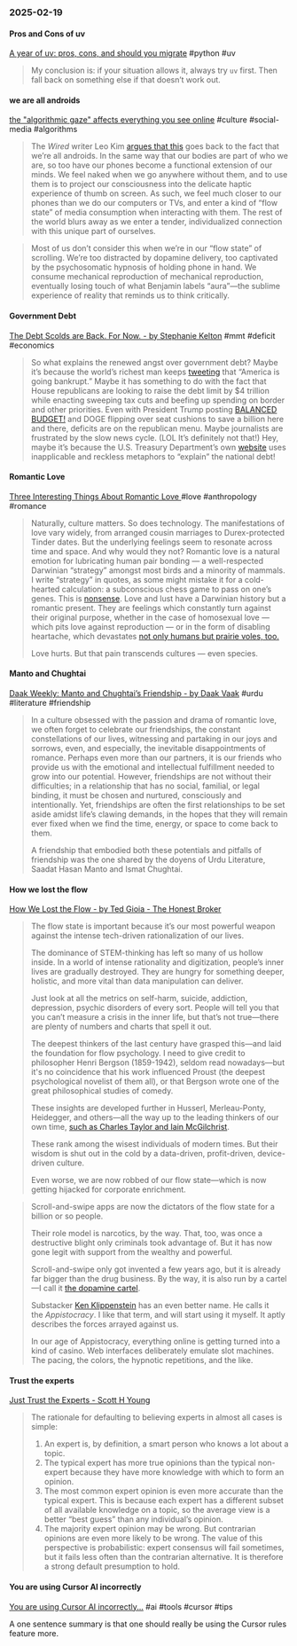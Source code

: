 ### 2025-02-19
#### Pros and Cons of uv
[A year of uv: pros, cons, and should you migrate](https://www.bitecode.dev/p/a-year-of-uv-pros-cons-and-should) #python #uv

> My conclusion is: if your situation allows it, always try `uv` first. Then fall back on something else if that doesn’t work out.

#### we are all androids
[the "algorithmic gaze" affects everything you see online](https://etymology.substack.com/p/the-algorithmic-gaze-affects-everything) #culture #social-media #algorithms 

> The _Wired_ writer Leo Kim [argues that this](https://www.wired.com/story/tiktok-phones-extended-mind-philosophy/) goes back to the fact that we’re all androids. In the same way that our bodies are part of who we are, so too have our phones become a functional extension of our minds. We feel naked when we go anywhere without them, and to use them is to project our consciousness into the delicate haptic experience of thumb on screen. As such, we feel much closer to our phones than we do our computers or TVs, and enter a kind of “flow state” of media consumption when interacting with them. The rest of the world blurs away as we enter a tender, individualized connection with this unique part of ourselves.

>   Most of us don’t consider this when we’re in our “flow state” of scrolling. We’re too distracted by dopamine delivery, too captivated by the psychosomatic hypnosis of holding phone in hand. We consume mechanical reproduction of mechanical reproduction, eventually losing touch of what Benjamin labels “aura”—the sublime experience of reality that reminds us to think critically.

#### Government Debt
[The Debt Scolds are Back. For Now. - by Stephanie Kelton](https://stephaniekelton.substack.com/p/the-debt-scolds-are-back-for-now) #mmt #deficit #economics 

> So what explains the renewed angst over government debt? Maybe it’s because the world’s richest man keeps [tweeting](https://economictimes.indiatimes.com/news/international/us/elon-musk-rings-alarm-bells-says-the-u-s-is-going-bankrupt-and-urges-immediate-action-else-the-dollars-going-to-be-worth-nothing/articleshow/116719516.cms?from=mdr) that “America is going bankrupt.” Maybe it has something to do with the fact that House republicans are looking to raise the debt limit by $4 trillion while enacting sweeping tax cuts and beefing up spending on border and other priorities. Even with President Trump posting [BALANCED BUDGET!](https://www.washingtontimes.com/news/2025/feb/7/donald-trump-calls-balanced-budget-proposing-tax-c/) and DOGE flipping over seat cushions to save a billion here and there, deficits are on the republican menu. Maybe journalists are frustrated by the slow news cycle. (LOL It’s definitely not that!) Hey, maybe it’s because the U.S. Treasury Department’s own [website](https://fiscaldata.treasury.gov/americas-finance-guide/national-debt/) uses inapplicable and reckless metaphors to 
> “explain” the national debt!

#### Romantic Love
[Three Interesting Things About Romantic Love ](https://onhumans.substack.com/p/three-interesting-things-about-romantic) #love #anthropology #romance 

> Naturally, culture matters. So does technology. The manifestations of love vary widely, from arranged cousin marriages to Durex-protected Tinder dates. But the underlying feelings seem to resonate across time and space. And why would they not? Romantic love is a natural emotion for lubricating human pair bonding — a well-respected Darwinian “strategy” amongst most birds and a minority of mammals. I write “strategy” in quotes, as some might mistake it for a cold-hearted calculation: a subconscious chess game to pass on one’s genes. This is [nonsense](https://onhumans.substack.com/p/distorting-darwinism). Love and lust have a Darwinian history but a romantic present. They are feelings which constantly turn against their original purpose, whether in the case of homosexual love — which pits love against reproduction — or in the form of disabling heartache, which devastates [not only humans but prairie voles, too.](https://nyaspubs.onlinelibrary.wiley.com/doi/abs/10.1111/nyas.15134)
> 
> Love hurts. But that pain transcends cultures — even species.

#### Manto and Chughtai
[Daak Weekly: Manto and Chughtai’s Friendship - by Daak Vaak](https://daak.substack.com/p/daak-weekly-manto-and-chughtais-friendship) #urdu #literature #friendship 

> In a culture obsessed with the passion and drama of romantic love, we often forget to celebrate our friendships, the constant constellations of our lives, witnessing and partaking in our joys and sorrows, even, and especially, the inevitable disappointments of romance. Perhaps even more than our partners, it is our friends who provide us with the emotional and intellectual fulfillment needed to grow into our potential. However, friendships are not without their difficulties; in a relationship that has no social, familial, or legal binding, it must be chosen and nurtured, consciously and intentionally. Yet, friendships are often the first relationships to be set aside amidst life’s clawing demands, in the hopes that they will remain ever fixed when we find the time, energy, or space to come back to them.
>
> A friendship that embodied both these potentials and pitfalls of friendship was the one shared by the doyens of Urdu Literature, Saadat Hasan Manto and Ismat Chughtai.

#### How we lost the flow
[How We Lost the Flow - by Ted Gioia - The Honest Broker](https://www.honest-broker.com/p/how-we-lost-the-flow)

> The flow state is important because it’s our most powerful weapon against the intense tech-driven rationalization of our lives.
> 
> The dominance of STEM-thinking has left so many of us hollow inside. In a world of intense rationality and digitization, people’s inner lives are gradually destroyed. They are hungry for something deeper, holistic, and more vital than data manipulation can deliver.
> 
> Just look at all the metrics on self-harm, suicide, addiction, depression, psychic disorders of every sort. People will tell you that you can’t measure a crisis in the inner life, but that’s not true—there are plenty of numbers and charts that spell it out.
> 
> The deepest thinkers of the last century have grasped this—and laid the foundation for flow psychology. I need to give credit to philosopher Henri Bergson (1859-1942), seldom read nowadays—but it's no coincidence that his work influenced Proust (the deepest psychological novelist of them all), or that Bergson wrote one of the great philosophical studies of comedy.
> 
> These insights are developed further in Husserl, Merleau-Ponty, Heidegger, and others—all the way up to the leading thinkers of our own time, [such as Charles Taylor and Iain McGilchrist](https://www.honest-broker.com/p/my-alternative-tech-canon-26-mind).
> 
> These rank among the wisest individuals of modern times. But their wisdom is shut out in the cold by a data-driven, profit-driven, device-driven culture.
> 
> Even worse, we are now robbed of our flow state—which is now getting hijacked for corporate enrichment.


> Scroll-and-swipe apps are now the dictators of the flow state for a billion or so people.
> 
> Their role model is narcotics, by the way. That, too, was once a destructive blight only criminals took advantage of. But it has now gone legit with support from the wealthy and powerful.
> 
> Scroll-and-swipe only got invented a few years ago, but it is already far bigger than the drug business. By the way, it is also run by a cartel—I call it [the dopamine cartel](https://www.honest-broker.com/p/the-state-of-the-culture-2024).
> 
> Substacker [Ken Klippenstein](https://www.kenklippenstein.com/) has an even better name. He calls it the _Appistocracy_. I like that term, and will start using it myself. It aptly describes the forces arrayed against us.
> 
> In our age of Appistocracy, everything online is getting turned into a kind of casino. Web interfaces deliberately emulate slot machines. The pacing, the colors, the hypnotic repetitions, and the like.

#### Trust the experts
[Just Trust the Experts - Scott H Young](https://www.scotthyoung.com/blog/2025/02/18/trust-the-experts/)

> The rationale for defaulting to believing experts in almost all cases is simple:
> 
> 1. An expert is, by definition, a smart person who knows a lot about a topic.
> 2. The typical expert has more true opinions than the typical non-expert because they have more knowledge with which to form an opinion.
> 3. The most common expert opinion is even more accurate than the typical expert. This is because each expert has a different subset of all available knowledge on a topic, so the average view is a better “best guess” than any individual’s opinion.
> 4. The majority expert opinion may be wrong. But contrarian opinions are even more likely to be wrong. The value of this perspective is probabilistic: expert consensus will fail sometimes, but it fails less often than the contrarian alternative. It is therefore a strong default presumption to hold.

#### You are using Cursor AI incorrectly
[You are using Cursor AI incorrectly...](https://ghuntley.com/stdlib/) #ai #tools #cursor #tips 

A one sentence summary is that one should really be using the Cursor rules feature more.